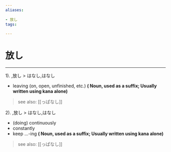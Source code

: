 ```yaml
---
aliases:
    
- 放し
tags:
    
---
```


# 放し
---
1).
,放し > はなし,はなし

- leaving (on, open, unfinished, etc.)
**( Noun, used as a suffix; Usually written using kana alone)**
> see also:  [[っぱなし]]
            
2).
,放し > はなし,はなし

- (doing) continuously
- constantly
- keep ...-ing
**( Noun, used as a suffix; Usually written using kana alone)**
> see also:  [[っぱなし]]
            